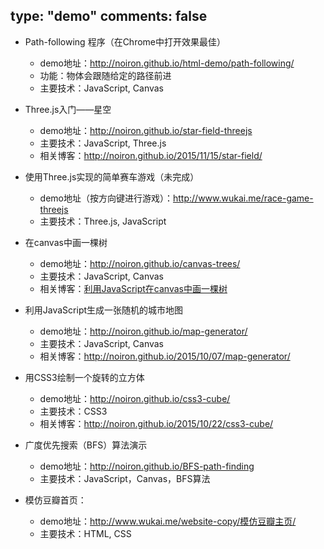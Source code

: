 type: "demo"
comments: false
---

- Path-following 程序（在Chrome中打开效果最佳）
    - demo地址：http://noiron.github.io/html-demo/path-following/
    - 功能：物体会跟随给定的路径前进
    - 主要技术：JavaScript, Canvas

- Three.js入门——星空
    - demo地址：http://noiron.github.io/star-field-threejs
    - 主要技术：JavaScript, Three.js
    - 相关博客：http://noiron.github.io/2015/11/15/star-field/

- 使用Three.js实现的简单赛车游戏（未完成）
    - demo地址（按方向键进行游戏）：http://www.wukai.me/race-game-threejs
    - 主要技术：Three.js, JavaScript

- 在canvas中画一棵树
    - demo地址：http://noiron.github.io/canvas-trees/
    - 主要技术：JavaScript, Canvas
    - 相关博客：[利用JavaScript在canvas中画一棵树](http://noiron.github.io/2015/10/04/canvas-trees/)

- 利用JavaScript生成一张随机的城市地图
    - demo地址：http://noiron.github.io/map-generator/
    - 主要技术：JavaScript, Canvas
    - 相关博客：http://noiron.github.io/2015/10/07/map-generator/

- 用CSS3绘制一个旋转的立方体
    - demo地址：http://noiron.github.io/css3-cube/
    - 主要技术：CSS3
    - 相关博客：http://noiron.github.io/2015/10/22/css3-cube/

- 广度优先搜索（BFS）算法演示
    - demo地址：http://noiron.github.io/BFS-path-finding
    - 主要技术：JavaScript，Canvas，BFS算法

- 模仿豆瓣首页：
    - demo地址：http://www.wukai.me/website-copy/模仿豆瓣主页/
    - 主要技术：HTML, CSS
